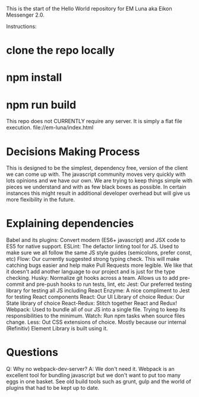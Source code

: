 This is the start of the Hello World repository for EM Luna aka Eikon Messenger 2.0.

Instructions:

# clone the repo locally
# npm install
# npm run build

This repo does not CURRENTLY require any server. It is simply a flat file execution.
file://em-luna/index.html

# Decisions Making Process
This is designed to be the simplest, dependency free, version of the client we can come up with. The javascript community moves very quickly with lots opinions and we have our own. We are trying to keep things simple with pieces we understand and with as few black boxes as possible. In certain instances this might result in additional developer overhead but will give us more flexibility in the future.

# Explaining dependencies
Babel and its plugins: Convert modern (ES6+ javascript) and JSX code to ES5 for native support.
ESLint: The defactor linting tool for JS. Used to make sure we all follow the same JS style guides (semicolons, prefer const, etc)
Flow: Our currently suggested strong typing check. This will make catching bugs easier and help make Pull Requests more legible. We like that it doesn't add another language to our project and is just for the type checking.
Husky: Normalize git hooks across a team. Allows us to add pre-commit and pre-push hooks to run tests, lint, etc
Jest: Our preferred testing library for testing all JS including React
Enzyme: A nice compliment to Jest for testing React components
React: Our UI Library of choice
Redux: Our State library of choice
React-Redux: Stitch together React and Redux!
Webpack: Used to bundle all of our JS into a single file. Trying to keep its responsibilities to the minimum.
Watch: Run npm tasks when source files change.
Less: Out CSS extensions of choice. Mostly because our internal (Refinitiv) Element Library is built using it.

# Questions
Q: Why no webpack-dev-server?
A: We don't need it. Webpack is an excellent tool for bundling javascript but we don't want to put too many eggs in one basket. See old build tools such as grunt, gulp and the world of plugins that had to be kept up to date.
